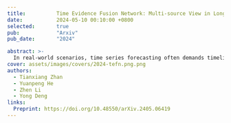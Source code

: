 ```yaml
---
title:          Time Evidence Fusion Network: Multi-source View in Long-Term Time Series Forecasting
date:           2024-05-10 00:10:00 +0800
selected:       true
pub:            "Arxiv"
pub_date:       "2024"

abstract: >-
  In real-world scenarios, time series forecasting often demands timeliness, making research on model backbones a perennially hot topic. To meet these performance demands, we propose a novel backbone from the perspective of information fusion. Introducing the Basic Probability Assignment (BPA) Module and the Time Evidence Fusion Network (TEFN), based on evidence theory, allows us to achieve superior performance. On the other hand, the perspective of multi-source information fusion effectively improves the accuracy of forecasting. Due to the fact that BPA is generated by fuzzy theory, TEFN also has considerable interpretability. In real data experiments, the TEFN partially achieved state-of-the-art, with low errors comparable to PatchTST, and operating efficiency surpass performance models such as Dlinear. Meanwhile, TEFN has high robustness and small error fluctuations in the random hyperparameter selection. TEFN is not a model that achieves the ultimate in single aspect, but a model that balances performance, accuracy, stability, and interpretability.
cover: assets/images/covers/2024-tefn.png.png
authors:
  - Tianxiang Zhan
  - Yuanpeng He
  - Zhen Li
  - Yong Deng
links:
  Preprint: https://doi.org/10.48550/arXiv.2405.06419
---
```

